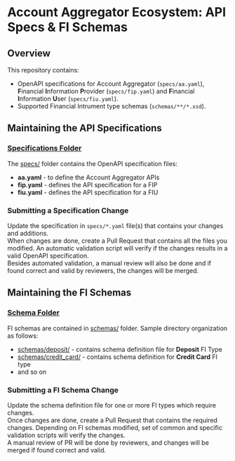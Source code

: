 # Account Aggregator Ecosystem: API Specs & FI Schemas

## Overview

This repository contains:

- OpenAPI specifications for Account Aggregator (`specs/aa.yaml`), **F**inancial **I**nformation **P**rovider (`specs/fip.yaml`) and **F**inancial **I**nformation **U**ser (`specs/fiu.yaml`).
- Supported Financial Intrument type schemas (`schemas/**/*.xsd`).

## Maintaining the API Specifications

### [Specifications Folder](specs/)

The [specs/](specs/) folder contains the OpenAPI specification files:

- **aa.yaml** - to define the Account Aggregator APIs
- **fip.yaml** - defines the API specification for a FIP
- **fiu.yaml** - defines the API specification for a FIU

### Submitting a Specification Change

Update the specification in `specs/*.yaml` file(s) that contains your changes and additions.  
When changes are done, create a Pull Request that contains all the files you modified. An automatic validation script will verify if the changes results in a valid OpenAPI specification.   
Besides automated validation, a manual review will also be done and if found correct and valid by reviewers, the changes will be merged.

## Maintaining the FI Schemas

### [Schema Folder](schemas/)

FI schemas are contained in [schemas/](schemas/) folder. Sample directory organization as follows:

- [schemas/deposit/](schemas/deposit/) - contains schema definition file for **Deposit** FI Type
- [schemas/credit_card/](schemas/credit_card/) - contains schema definition for **Credit Card** FI type
- and so on

### Submitting a FI Schema Change

Update the schema definition file for one or more FI types which require changes.  
Once changes are done, create a Pull Request that contains the required changes. 
Depending on FI schemas modified, set of common and specific validation scripts will verify the changes.  
A manual review of PR will be done by reviewers, and changes will be merged if found correct and valid.
